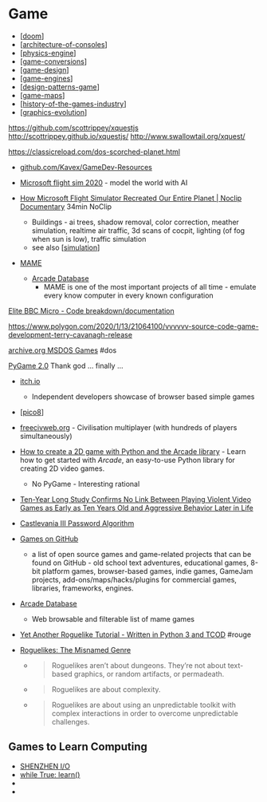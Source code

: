 Game
====

* [[doom]]
* [[architecture-of-consoles]]
* [[physics-engine]]
* [[game-conversions]]
* [[game-design]]
* [[game-engines]]
* [[design-patterns-game]]
* [[game-maps]]
* [[history-of-the-games-industry]]
* [[graphics-evolution]]

https://github.com/scottrippey/xquestjs
http://scottrippey.github.io/xquestjs/
http://www.swallowtail.org/xquest/


https://classicreload.com/dos-scorched-planet.html

* [github.com/Kavex/GameDev-Resources](https://github.com/Kavex/GameDev-Resources)

* [Microsoft flight sim 2020](https://www.bbc.co.uk/news/av/technology-53811956) - model the world with AI
* [How Microsoft Flight Simulator Recreated Our Entire Planet | Noclip Documentary](https://www.youtube.com/watch?v=0w7q1ZFfsxs) 34min NoClip
    * Buildings - ai trees, shadow removal, color correction, meather simulation, realtime air traffic, 3d scans of cocpit, lighting (of fog when sun is low), traffic simulation
    * see also [[simulation]]

* [MAME](https://mame.net)
    * [Arcade Database](http://adb.arcadeitalia.net)
        * MAME is one of the most important projects of all time - emulate every know computer in every known configuration

[Elite BBC Micro - Code breakdown/documentation](https://www.bbcelite.com/)

https://www.polygon.com/2020/1/13/21064100/vvvvvv-source-code-game-development-terry-cavanagh-release

[archive.org MSDOS Games](https://archive.org/details/softwarelibrary_msdos_games?tab=collection) #dos

[PyGame 2.0](https://github.com/pygame/pygame/releases/tag/2.0.0) Thank god ... finally ... 

* [itch.io](https://itch.io/)
    * Independent developers showcase of browser based simple games
* [[pico8]]
* [freecivweb.org](https://www.freecivweb.org/) - Civilisation multiplayer (with hundreds of players simultaneously)

* [How to create a 2D game with Python and the Arcade library](https://opensource.com/article/18/4/easy-2d-game-creation-python-and-arcade) - Learn how to get started with _Arcade_, an easy-to-use Python library for creating 2D video games.
    * No PyGame - Interesting rational

* [Ten-Year Long Study Confirms No Link Between Playing Violent Video Games as Early as Ten Years Old and Aggressive Behavior Later in Life](https://gamesage.net/blogs/news/ten-year-long-study-confirms-no-link-between-playing-violent-video-games-as-early-as-ten-years-old-and-aggressive-behavior-later-in-life)


* [Castlevania III Password Algorithm](https://meatfighter.com/castlevania3-password/)

* [Games on GitHub](https://github.com/leereilly/games)
    * a list of open source games and game-related projects that can be found on GitHub - old school text adventures, educational games, 8-bit platform games, browser-based games, indie games, GameJam projects, add-ons/maps/hacks/plugins for commercial games, libraries, frameworks, engines.

* [Arcade Database](http://adb.arcadeitalia.net/)
    * Web browsable and filterable list of mame games

* [Yet Another Roguelike Tutorial - Written in Python 3 and TCOD](http://rogueliketutorials.com/tutorials/tcod/v2/) #rouge
* [Roguelikes: The Misnamed Genre](https://zorbathut.livejournal.com/827037.html)
    * > Roguelikes aren’t about dungeons. They’re not about text-based graphics, or random artifacts, or permadeath.
    * > Roguelikes are about complexity.
    * > Roguelikes are about using an unpredictable toolkit with complex interactions in order to overcome unpredictable challenges.

Games to Learn Computing
------------------------

* [SHENZHEN I/O](https://store.steampowered.com/app/504210/SHENZHEN_IO/)
* [while True: learn()](https://store.steampowered.com/app/619150/while_True_learn/)
* [](https://www.zachtronics.com/tis-100/)
* [](https://tomorrowcorporation.com/humanresourcemachine)

[//begin]: # "Autogenerated link references for markdown compatibility"
[doom]: doom.md "doom"
[architecture-of-consoles]: architecture-of-consoles.md "Architecture of Games Consoles"
[physics-engine]: physics-engine.md "Physics Engine"
[game-conversions]: game-conversions.md "game-conversions"
[game-design]: game-design.md "Game Design"
[game-engines]: game-engines.md "game-engines"
[design-patterns-game]: design-patterns-game.md "design-patterns-game"
[game-maps]: game-maps.md "Game Maps"
[history-of-the-games-industry]: history-of-the-games-industry.md "history-of-the-games-industry"
[graphics-evolution]: graphics-evolution.md "Evolution of Computer Graphics"
[simulation]: simulation.md "Simulation"
[pico8]: pico8.md "Pico8"
[//end]: # "Autogenerated link references"